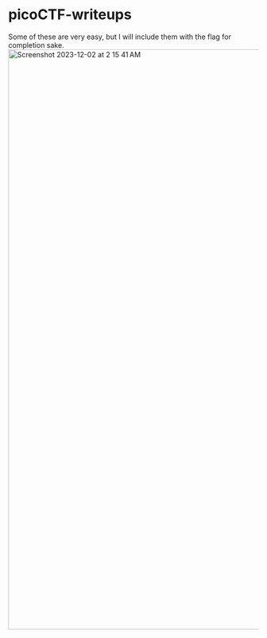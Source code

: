 # picoCTF-writeups

Some of these are very easy, but I will include them with the flag for completion sake.
<img width="1167" alt="Screenshot 2023-12-02 at 2 15 41 AM" src="https://github.com/sahinyurek/picoCTF-writeups/assets/62119201/76ea206d-ee23-4abc-92d6-9ba1fb25df0b">
